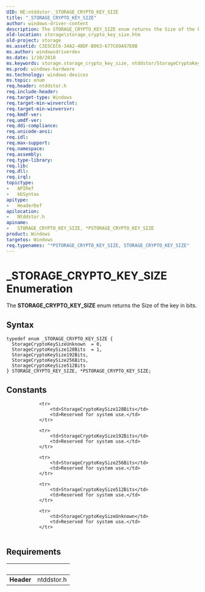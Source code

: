 ```yaml
---
UID: NE:ntddstor._STORAGE_CRYPTO_KEY_SIZE
title: "_STORAGE_CRYPTO_KEY_SIZE"
author: windows-driver-content
description: The STORAGE_CRYPTO_KEY_SIZE enum returns the Size of the key in bits.
old-location: storage\storage_crypto_key_size.htm
old-project: storage
ms.assetid: C3E5CEC6-34A2-48DF-B963-677C69A97E0B
ms.author: windowsdriverdev
ms.date: 1/10/2018
ms.keywords: storage.storage_crypto_key_size, ntddstor/StorageCryptoKeySizeUnknown, STORAGE_CRYPTO_KEY_SIZE enumeration [Storage Devices], ntddstor/StorageCryptoKeySize192Bits, StorageCryptoKeySizeUnknown, StorageCryptoKeySize256Bits, ntddstor/StorageCryptoKeySize512Bits, ntddstor/StorageCryptoKeySize128Bits, StorageCryptoKeySize192Bits, STORAGE_CRYPTO_KEY_SIZE, *PSTORAGE_CRYPTO_KEY_SIZE enumeration [Storage Devices], StorageCryptoKeySize128Bits, STORAGE_CRYPTO_KEY_SIZE, *PSTORAGE_CRYPTO_KEY_SIZE, STORAGE_CRYPTO_KEY_SIZE, ntddstor/StorageCryptoKeySize256Bits, StorageCryptoKeySize512Bits, _STORAGE_CRYPTO_KEY_SIZE, *PSTORAGE_CRYPTO_KEY_SIZE, ntddstor/STORAGE_CRYPTO_KEY_SIZE
ms.prod: windows-hardware
ms.technology: windows-devices
ms.topic: enum
req.header: ntddstor.h
req.include-header: 
req.target-type: Windows
req.target-min-winverclnt: 
req.target-min-winversvr: 
req.kmdf-ver: 
req.umdf-ver: 
req.ddi-compliance: 
req.unicode-ansi: 
req.idl: 
req.max-support: 
req.namespace: 
req.assembly: 
req.type-library: 
req.lib: 
req.dll: 
req.irql: 
topictype:
-	APIRef
-	kbSyntax
apitype:
-	HeaderDef
apilocation:
-	Ntddstor.h
apiname:
-	STORAGE_CRYPTO_KEY_SIZE, *PSTORAGE_CRYPTO_KEY_SIZE
product: Windows
targetos: Windows
req.typenames: "*PSTORAGE_CRYPTO_KEY_SIZE, STORAGE_CRYPTO_KEY_SIZE"
---
```


# _STORAGE_CRYPTO_KEY_SIZE Enumeration
The <b>STORAGE_CRYPTO_KEY_SIZE</b> enum returns the Size of the key in bits.

## Syntax
````
typedef enum _STORAGE_CRYPTO_KEY_SIZE { 
  StorageCryptoKeySizeUnknown  = 0,
  StorageCryptoKeySize128Bits  = 1,
  StorageCryptoKeySize192Bits,
  StorageCryptoKeySize256Bits,
  StorageCryptoKeySize512Bits
} STORAGE_CRYPTO_KEY_SIZE, *PSTORAGE_CRYPTO_KEY_SIZE;
````

## Constants

<table>
            
                <tr>
                    <td>StorageCryptoKeySize128Bits</td>
                    <td>Reserved for system use.</td>
                </tr>
            
                <tr>
                    <td>StorageCryptoKeySize192Bits</td>
                    <td>Reserved for system use.</td>
                </tr>
            
                <tr>
                    <td>StorageCryptoKeySize256Bits</td>
                    <td>Reserved for system use.</td>
                </tr>
            
                <tr>
                    <td>StorageCryptoKeySize512Bits</td>
                    <td>Reserved for system use.</td>
                </tr>
            
                <tr>
                    <td>StorageCryptoKeySizeUnknown</td>
                    <td>Reserved for system use.</td>
                </tr>
</table>


## Requirements
| &nbsp; | &nbsp; |
| ---- |:---- |
| **Header** | ntddstor.h |